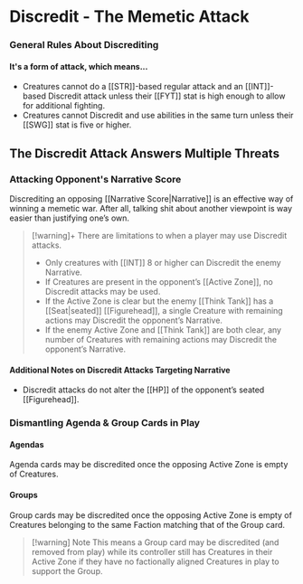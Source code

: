 # Discredit - The Memetic Attack

### General Rules About Discrediting

#### It's a form of attack, which means...
- Creatures cannot do a [[STR]]-based regular attack and an [[INT]]-based Discredit attack unless their [[FYT]] stat is high enough to allow for additional fighting.
- Creatures cannot Discredit and use abilities in the same turn unless their [[SWG]] stat is five or higher. 

## The Discredit Attack Answers Multiple Threats

### Attacking Opponent's Narrative Score

Discrediting an opposing [[Narrative Score|Narrative]] is an effective way of winning a memetic war. After all, talking shit about another viewpoint is way easier than justifying one’s own. 

> [!warning]+ There are limitations to when a player may use Discredit attacks.
>
> - Only creatures with [[INT]] 8 or higher can Discredit the enemy Narrative.  
> - If Creatures are present in the opponent’s [[Active Zone]], no Discredit attacks may be used.  
> - If the Active Zone is clear but the enemy [[Think Tank]] has a [[Seat|seated]] [[Figurehead]], a single Creature with remaining actions may Discredit the opponent’s Narrative.  
> - If the enemy Active Zone and [[Think Tank]] are both clear, any number of Creatures  with remaining actions may Discredit the opponent’s Narrative.  

#### Additional Notes on Discredit Attacks Targeting Narrative

- Discredit attacks do not alter the [[HP]] of the opponent’s seated [[Figurehead]].



### Dismantling Agenda & Group Cards in Play 

#### Agendas

Agenda cards may be discredited once the opposing Active Zone is empty of Creatures. 

#### Groups

Group cards may be discredited once the opposing Active Zone is empty of Creatures belonging to the same Faction matching that of the Group card. 

> [!warning] Note
> This means a Group card may be discredited (and removed from play) while its controller still has Creatures in their Active Zone if they have no factionally aligned Creatures in play to support the Group.

